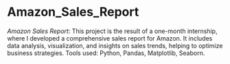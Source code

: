# Amazon_Sales_Report
*Amazon Sales Report*: This project is the result of a one-month internship, where I developed a comprehensive sales report for Amazon. It includes data analysis, visualization, and insights on sales trends, helping to optimize business strategies. Tools used: Python, Pandas, Matplotlib, Seaborn.
